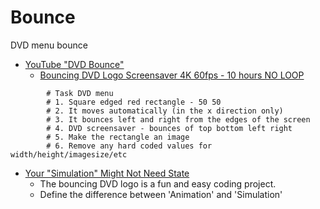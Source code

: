 Bounce
======

DVD menu bounce

* [YouTube "DVD Bounce"](https://www.youtube.com/results?search_query=dvd+bounce)
    * [Bouncing DVD Logo Screensaver 4K 60fps - 10 hours NO LOOP](https://www.youtube.com/watch?v=5mGuCdlCcNM)

```
        # Task DVD menu
        # 1. Square edged red rectangle - 50 50
        # 2. It moves automatically (in the x direction only)
        # 3. It bounces left and right from the edges of the screen
        # 4. DVD screensaver - bounces of top bottom left right
        # 5. Make the rectangle an image
        # 6. Remove any hard coded values for width/height/imagesize/etc
```


* [Your "Simulation" Might Not Need State](https://www.onsclom.net/posts/simulator-state)
    * The bouncing DVD logo is a fun and easy coding project.
    * Define the difference between 'Animation' and 'Simulation'
